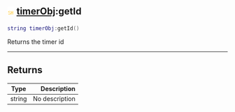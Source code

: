 ## ![shared](../../.gitbook/assets/shared.png) [timerObj](timerobj):getId

```lua
string timerObj:getId()
```

Returns the timer id

------
## Returns

| Type   | Description |
| ------ | ----------: |
| string | No description |

